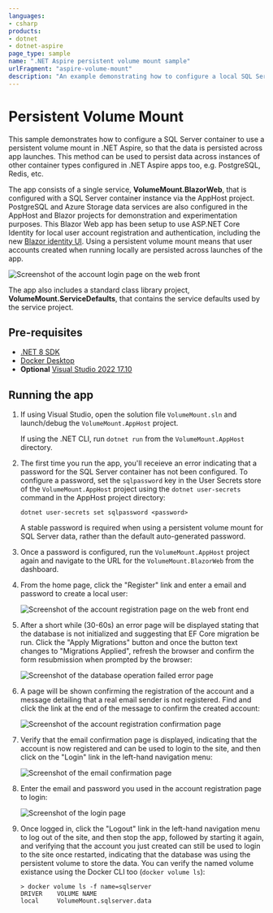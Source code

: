 ```yaml
---
languages:
- csharp
products:
- dotnet
- dotnet-aspire
page_type: sample
name: ".NET Aspire persistent volume mount sample"
urlFragment: "aspire-volume-mount"
description: "An example demonstrating how to configure a local SQL Server container to use a persistent volume mount in .NET Aspire."
---
```


# Persistent Volume Mount

This sample demonstrates how to configure a SQL Server container to use a persistent volume mount in .NET Aspire, so that the data is persisted across app launches. This method can be used to persist data across instances of other container types configured in .NET Aspire apps too, e.g. PostgreSQL, Redis, etc.

The app consists of a single service, **VolumeMount.BlazorWeb**, that is configured with a SQL Server container instance via the AppHost project. PostgreSQL and Azure Storage data services are also configured in the AppHost and Blazor projects for demonstration and experimentation purposes. This Blazor Web app has been setup to use ASP.NET Core Identity for local user account registration and authentication, including the new [Blazor identity UI](https://devblogs.microsoft.com/dotnet/whats-new-with-identity-in-dotnet-8/#the-blazor-identity-ui). Using a persistent volume mount means that user accounts created when running locally are persisted across launches of the app.

![Screenshot of the account login page on the web front](./images/volume-mount-frontend-login.png)

The app also includes a standard class library project, **VolumeMount.ServiceDefaults**, that contains the service defaults used by the service project.

## Pre-requisites

- [.NET 8 SDK](https://dotnet.microsoft.com/download/dotnet/8.0)
- [Docker Desktop](https://www.docker.com/products/docker-desktop/)
- **Optional** [Visual Studio 2022 17.10](https://visualstudio.microsoft.com/vs/preview/)

## Running the app

1. If using Visual Studio, open the solution file `VolumeMount.sln` and launch/debug the `VolumeMount.AppHost` project.

    If using the .NET CLI, run `dotnet run` from the `VolumeMount.AppHost` directory.

1. The first time you run the app, you'll receieve an error indicating that a password for the SQL Server container has not been configured. To configure a password, set the `sqlpassword` key in the User Secrets store of the `VolumeMount.AppHost` project using the `dotnet user-secrets` command in the AppHost project directory:

    ```
    dotnet user-secrets set sqlpassword <password>
    ```

    A stable password is required when using a persistent volume mount for SQL Server data, rather than the default auto-generated password.

1. Once a password is configured, run the `VolumeMount.AppHost` project again and navigate to the URL for the `VolumeMount.BlazorWeb` from the dashboard.

1. From the home page, click the "Register" link and enter a email and password to create a local user:

    ![Screenshot of the account registration page on the web front end](./images/volume-mount-frontend-register.png)

1. After a short while (30-60s) an error page will be displayed stating that the database is not initialized and suggesting that EF Core migration be run. Click the "Apply Migrations" button and once the button text changes to "Migrations Applied", refresh the browser and confirm the form resubmission when prompted by the browser:

    ![Screenshot of the database operation failed error page](./images/volume-mount-frontend-dbcontext-error.png)

1. A page will be shown confirming the registration of the account and a message detailing that a real email sender is not registered. Find and click the link at the end of the message to confirm the created account:

    ![Screenshot of the account registration confirmation page](./images/volume-mount-frontend-account-registered.png)

1. Verify that the email confirmation page is displayed, indicating that the account is now registered and can be used to login to the site, and then click on the "Login" link in the left-hand navigation menu:

    ![Screenshot of the email confirmation page](./images/volume-mount-frontend-email-confirmed.png)

1. Enter the email and password you used in the account registration page to login:

    ![Screenshot of the login page](./images/volume-mount-frontend-login.png)

1. Once logged in, click the "Logout" link in the left-hand navigation menu to log out of the site, and then stop the app, followed by starting it again, and verifying that the account you just created can still be used to login to the site once restarted, indicating that the database was using the persistent volume to store the data. You can verify the named volume existance using the Docker CLI too (`docker volume ls`):

    ```
    > docker volume ls -f name=sqlserver
    DRIVER    VOLUME NAME
    local     VolumeMount.sqlserver.data
    ```